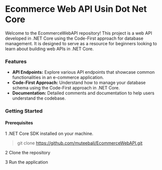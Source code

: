 # Ecommerce Web API Usin Dot Net Core
Welcome to the EcommerceWebAPI repository! This project is a web API developed in .NET Core using the Code-First approach for database management. It is designed to serve as a resource for beginners looking to learn about building web APIs in .NET Core.

### Features
- **API Endpoints:** Explore various API endpoints that showcase common functionalities in an e-commerce application.
- **Code-First Approach:** Understand how to manage your database schema using the Code-First approach in .NET Core.
- **Documentation:** Detailed comments and documentation to help users understand the codebase.

### Getting Started
#### Prerequisites
1 .NET Core SDK installed on your machine.

> git clone https://github.com/muteebali/EcommerceWebAPI.git

2 Clone the repository

3 Run the application

